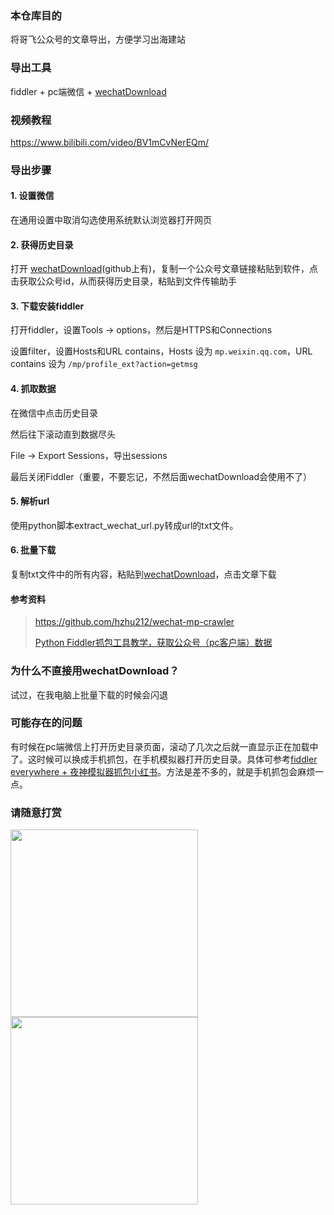 ### 本仓库目的

将哥飞公众号的文章导出，方便学习出海建站

### 导出工具

fiddler + pc端微信 + [wechatDownload](https://github.com/qiye45/wechatDownload)

### 视频教程

https://www.bilibili.com/video/BV1mCvNerEQm/

### 导出步骤

#### 1. 设置微信

在通用设置中取消勾选使用系统默认浏览器打开网页

#### 2. 获得历史目录

打开 [wechatDownload](https://github.com/qiye45/wechatDownload)(github上有)，复制一个公众号文章链接粘贴到软件，点击获取公众号id，从而获得历史目录，粘贴到文件传输助手

#### 3. 下载安装fiddler

打开fiddler，设置Tools -> options，然后是HTTPS和Connections

设置filter，设置Hosts和URL contains，Hosts 设为 `mp.weixin.qq.com`，URL contains 设为 `/mp/profile_ext?action=getmsg`

#### 4. 抓取数据

在微信中点击历史目录

然后往下滚动直到数据尽头

File -> Export Sessions，导出sessions

最后关闭Fiddler（重要，不要忘记，不然后面wechatDownload会使用不了）

#### 5. 解析url

使用python脚本extract_wechat_url.py转成url的txt文件。

#### 6. 批量下载

复制txt文件中的所有内容，粘贴到[wechatDownload](https://github.com/qiye45/wechatDownload)，点击文章下载

#### 参考资料

> https://github.com/hzhu212/wechat-mp-crawler
>
> [Python Fiddler抓包工具教学，获取公众号（pc客户端）数据](https://cloud.tencent.com/developer/article/2236195)

### 为什么不直接用wechatDownload？

试过，在我电脑上批量下载的时候会闪退

### 可能存在的问题

有时候在pc端微信上打开历史目录页面，滚动了几次之后就一直显示正在加载中了。这时候可以换成手机抓包，在手机模拟器打开历史目录。具体可参考[fiddler everywhere + 夜神模拟器抓包小红书](https://juejin.cn/post/7186501682396659749)。方法是差不多的，就是手机抓包会麻烦一点。

### 请随意打赏

<img src="https://cdn.mundane.ink/202406292004494.jpg" width="300px" /><img src="https://cdn.mundane.ink/202406292004272.png" width="300px" />
